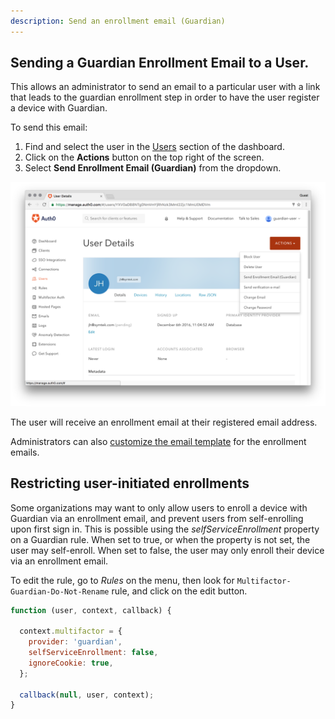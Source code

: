 ```yaml
---
description: Send an enrollment email (Guardian)
---
```

## Sending a Guardian Enrollment Email to a User.

This allows an administrator to send an email to a particular user with a link that leads to the guardian enrollment step in order to have the user register a device with Guardian.

To send this email:

1. Find and select the user in the [Users](${manage_url}/#/users) section of the dashboard.
2. Click on the **Actions** button on the top right of the screen. 
3. Select **Send Enrollment Email (Guardian)** from the dropdown.

 ![](/media/articles/mfa/guardian-send-enrollment-email.png)

The user will receive an enrollment email at their registered email address.

Administrators can also [customize the email template](/email/templates) for the enrollment emails.

## Restricting user-initiated enrollments

Some organizations may want to only allow users to enroll a device with Guardian via an enrollment email, and prevent users from self-enrolling upon first sign in. This is possible using the _selfServiceEnrollment_ property on a Guardian rule. When set to true, or when the property is not set, the user may self-enroll. When set to false, the user may only enroll their device via an enrollment email.

To edit the rule, go to _Rules_ on the menu, then look for `Multifactor-Guardian-Do-Not-Rename` rule, and click on the edit button.

```js
function (user, context, callback) {

  context.multifactor = {
    provider: 'guardian', 
    selfServiceEnrollment: false, 
    ignoreCookie: true, 
  };

  callback(null, user, context);
}
```
